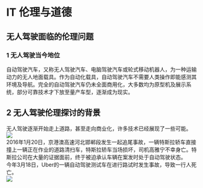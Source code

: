 # IT 伦理与道德
## 无人驾驶面临的伦理问题
### 1 无人驾驶当今地位
自动驾驶汽车，又称无人驾驶汽车、电脑驾驶汽车或轮式移动机器人，为一种运输动力的无人地面载具。作为自动化载具，自动驾驶汽车不需要人类操作即能感测其环境及导航。完全的自动驾驶汽车仍未全面商用化，大多数均为原型机及展示系统，部分可靠技术才下放至量产车型，逐渐成为现实。
## 2 无人驾驶伦理探讨的背景
无人驾驶逐渐开始走上道路，甚至走向商业化，许多技术已经展现了一些可能。
![](https://cdn-fs.d1ev.com/d/file/photo/2018/07/1530790204397106.jpg!w720)  
2016年1月20日，京港澳高速河北邯郸段发生一起追尾事故，一辆特斯拉轿车直接撞上一辆正在作业的道路清扫车，特斯拉轿车当场损坏，司机高雅宁不幸身亡。特斯拉公司在大量的证据面前，终于被迫承认车辆在案发时处于自动驾驶状态。  
今年3月18日，Uber的一辆自动驾驶测试车在进行路试时发生事故，导致一行人死亡。  
![](https://cdn-fs.d1ev.com/d/file/photo/2018/07/1530790204271350.jpg!w720)  